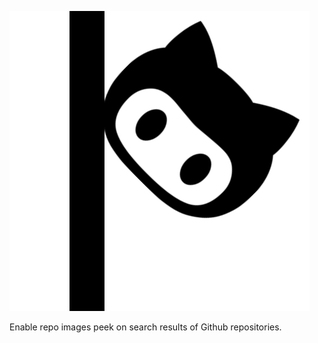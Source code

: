 ![Chrome Extension: Github Repo Images Peek](./icon.png)

Enable repo images peek on search results of Github repositories.
